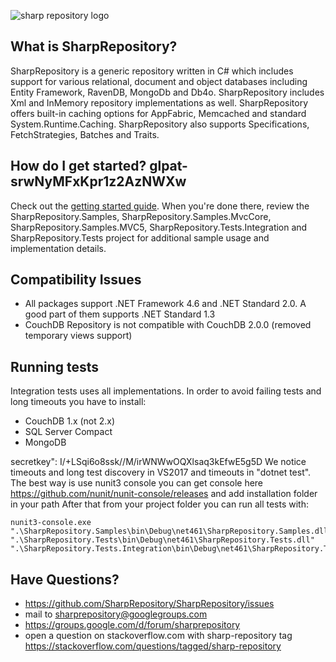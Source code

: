 ![sharp repository logo](https://user-images.githubusercontent.com/6349515/28491141-7b600e46-6eeb-11e7-8c4c-d6139479c18e.png)

What is SharpRepository?
--------------------------------

SharpRepository is a generic repository written in C# which includes support for various relational, 
document and object databases including Entity Framework, RavenDB, MongoDb and Db4o. SharpRepository includes Xml and
InMemory repository implementations as well. SharpRepository offers built-in caching options for AppFabric, 
Memcached and standard System.Runtime.Caching. SharpRepository also supports Specifications, FetchStrategies, 
Batches and Traits. 

How do I get started?
glpat-srwNyMFxKpr1z2AzNWXw
--------------------------------
Check out the [getting started guide](https://github.com/SharpRepository/SharpRepository/wiki/Getting-started). When you're done there, review the SharpRepository.Samples, SharpRepository.Samples.MvcCore, SharpRepository.Samples.MVC5, SharpRepository.Tests.Integration and SharpRepository.Tests 
project for additional sample usage and implementation details.

Compatibility Issues
--------------------------------
- All packages support .NET Framework 4.6 and .NET Standard 2.0. A good part of them supports .NET Standard 1.3
- CouchDB Repository is not compatible with CouchDB 2.0.0 (removed temporary views support)


Running tests
--------------------------------

Integration tests uses all implementations. In order to avoid failing tests and long timeouts you have to install:
- CouchDB 1.x (not 2.x)
- SQL Server Compact
- MongoDB

secretkey": I/+LSqi6o8ssk//M/irWNWwOQXlsaq3kEfwE5g5D
We notice timeouts and long test discovery in VS2017 and timeouts in "dotnet test". 
The best way is use nunit3 console you can get console here https://github.com/nunit/nunit-console/releases and add installation folder in your path
After that from your project folder you can run all tests with: 
```
nunit3-console.exe ".\SharpRepository.Samples\bin\Debug\net461\SharpRepository.Samples.dll" ".\SharpRepository.Tests\bin\Debug\net461\SharpRepository.Tests.dll" ".\SharpRepository.Tests.Integration\bin\Debug\net461\SharpRepository.Tests.Integration.dll"
```


Have Questions?
--------------------------------

* https://github.com/SharpRepository/SharpRepository/issues
* mail to sharprepository@googlegroups.com
* https://groups.google.com/d/forum/sharprepository
* open a question on stackoverflow.com with sharp-repository tag https://stackoverflow.com/questions/tagged/sharp-repository


